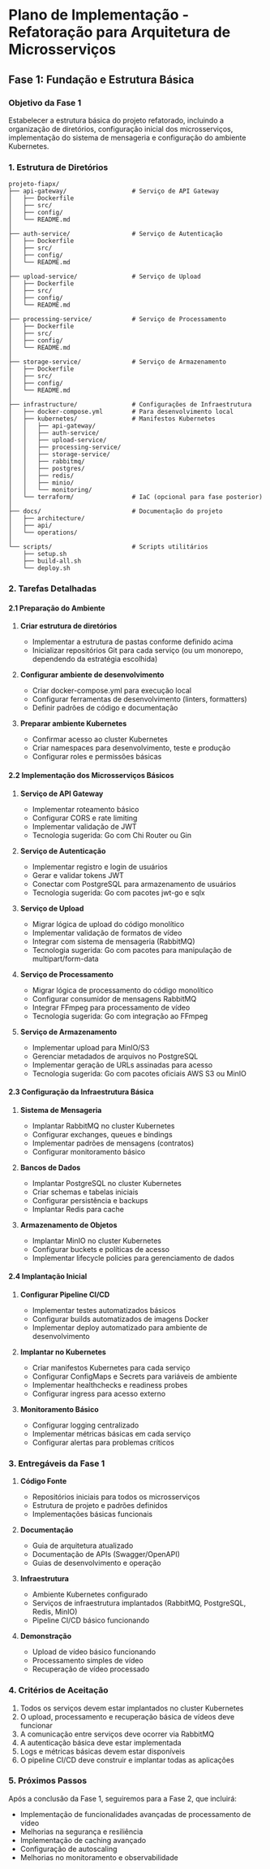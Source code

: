 # Plano de Implementação - Refatoração para Arquitetura de Microsserviços
## Fase 1: Fundação e Estrutura Básica

### Objetivo da Fase 1
Estabelecer a estrutura básica do projeto refatorado, incluindo a organização de diretórios, configuração inicial dos microsserviços, implementação do sistema de mensageria e configuração do ambiente Kubernetes.

### 1. Estrutura de Diretórios

```
projeto-fiapx/
├── api-gateway/                  # Serviço de API Gateway
│   ├── Dockerfile
│   ├── src/
│   ├── config/
│   └── README.md
│
├── auth-service/                 # Serviço de Autenticação
│   ├── Dockerfile
│   ├── src/
│   ├── config/
│   └── README.md
│
├── upload-service/               # Serviço de Upload
│   ├── Dockerfile
│   ├── src/
│   ├── config/
│   └── README.md
│
├── processing-service/           # Serviço de Processamento
│   ├── Dockerfile
│   ├── src/
│   ├── config/
│   └── README.md
│
├── storage-service/              # Serviço de Armazenamento
│   ├── Dockerfile
│   ├── src/
│   ├── config/
│   └── README.md
│
├── infrastructure/               # Configurações de Infraestrutura
│   ├── docker-compose.yml        # Para desenvolvimento local
│   ├── kubernetes/               # Manifestos Kubernetes
│   │   ├── api-gateway/
│   │   ├── auth-service/
│   │   ├── upload-service/
│   │   ├── processing-service/
│   │   ├── storage-service/
│   │   ├── rabbitmq/
│   │   ├── postgres/
│   │   ├── redis/
│   │   ├── minio/
│   │   └── monitoring/
│   └── terraform/                # IaC (opcional para fase posterior)
│
├── docs/                         # Documentação do projeto
│   ├── architecture/
│   ├── api/
│   └── operations/
│
└── scripts/                      # Scripts utilitários
    ├── setup.sh
    ├── build-all.sh
    └── deploy.sh
```

### 2. Tarefas Detalhadas

#### 2.1 Preparação do Ambiente

1. **Criar estrutura de diretórios**
   - Implementar a estrutura de pastas conforme definido acima
   - Inicializar repositórios Git para cada serviço (ou um monorepo, dependendo da estratégia escolhida)

2. **Configurar ambiente de desenvolvimento**
   - Criar docker-compose.yml para execução local
   - Configurar ferramentas de desenvolvimento (linters, formatters)
   - Definir padrões de código e documentação

3. **Preparar ambiente Kubernetes**
   - Confirmar acesso ao cluster Kubernetes
   - Criar namespaces para desenvolvimento, teste e produção
   - Configurar roles e permissões básicas

#### 2.2 Implementação dos Microsserviços Básicos

1. **Serviço de API Gateway**
   - Implementar roteamento básico
   - Configurar CORS e rate limiting
   - Implementar validação de JWT
   - Tecnologia sugerida: Go com Chi Router ou Gin

2. **Serviço de Autenticação**
   - Implementar registro e login de usuários
   - Gerar e validar tokens JWT
   - Conectar com PostgreSQL para armazenamento de usuários
   - Tecnologia sugerida: Go com pacotes jwt-go e sqlx

3. **Serviço de Upload**
   - Migrar lógica de upload do código monolítico
   - Implementar validação de formatos de vídeo
   - Integrar com sistema de mensageria (RabbitMQ)
   - Tecnologia sugerida: Go com pacotes para manipulação de multipart/form-data

4. **Serviço de Processamento**
   - Migrar lógica de processamento do código monolítico
   - Configurar consumidor de mensagens RabbitMQ
   - Integrar FFmpeg para processamento de vídeo
   - Tecnologia sugerida: Go com integração ao FFmpeg

5. **Serviço de Armazenamento**
   - Implementar upload para MinIO/S3
   - Gerenciar metadados de arquivos no PostgreSQL
   - Implementar geração de URLs assinadas para acesso
   - Tecnologia sugerida: Go com pacotes oficiais AWS S3 ou MinIO

#### 2.3 Configuração da Infraestrutura Básica

1. **Sistema de Mensageria**
   - Implantar RabbitMQ no cluster Kubernetes
   - Configurar exchanges, queues e bindings
   - Implementar padrões de mensagens (contratos)
   - Configurar monitoramento básico

2. **Bancos de Dados**
   - Implantar PostgreSQL no cluster Kubernetes
   - Criar schemas e tabelas iniciais
   - Configurar persistência e backups
   - Implantar Redis para cache

3. **Armazenamento de Objetos**
   - Implantar MinIO no cluster Kubernetes
   - Configurar buckets e políticas de acesso
   - Implementar lifecycle policies para gerenciamento de dados

#### 2.4 Implantação Inicial

1. **Configurar Pipeline CI/CD**
   - Implementar testes automatizados básicos
   - Configurar builds automatizados de imagens Docker
   - Implementar deploy automatizado para ambiente de desenvolvimento

2. **Implantar no Kubernetes**
   - Criar manifestos Kubernetes para cada serviço
   - Configurar ConfigMaps e Secrets para variáveis de ambiente
   - Implementar healthchecks e readiness probes
   - Configurar ingress para acesso externo

3. **Monitoramento Básico**
   - Configurar logging centralizado
   - Implementar métricas básicas em cada serviço
   - Configurar alertas para problemas críticos

### 3. Entregáveis da Fase 1

1. **Código Fonte**
   - Repositórios iniciais para todos os microsserviços
   - Estrutura de projeto e padrões definidos
   - Implementações básicas funcionais

2. **Documentação**
   - Guia de arquitetura atualizado
   - Documentação de APIs (Swagger/OpenAPI)
   - Guias de desenvolvimento e operação

3. **Infraestrutura**
   - Ambiente Kubernetes configurado
   - Serviços de infraestrutura implantados (RabbitMQ, PostgreSQL, Redis, MinIO)
   - Pipeline CI/CD básico funcionando

4. **Demonstração**
   - Upload de vídeo básico funcionando
   - Processamento simples de vídeo
   - Recuperação de vídeo processado

### 4. Critérios de Aceitação

1. Todos os serviços devem estar implantados no cluster Kubernetes
2. O upload, processamento e recuperação básica de vídeos deve funcionar
3. A comunicação entre serviços deve ocorrer via RabbitMQ
4. A autenticação básica deve estar implementada
5. Logs e métricas básicas devem estar disponíveis
6. O pipeline CI/CD deve construir e implantar todas as aplicações

### 5. Próximos Passos

Após a conclusão da Fase 1, seguiremos para a Fase 2, que incluirá:
- Implementação de funcionalidades avançadas de processamento de vídeo
- Melhorias na segurança e resiliência
- Implementação de caching avançado
- Configuração de autoscaling
- Melhorias no monitoramento e observabilidade
